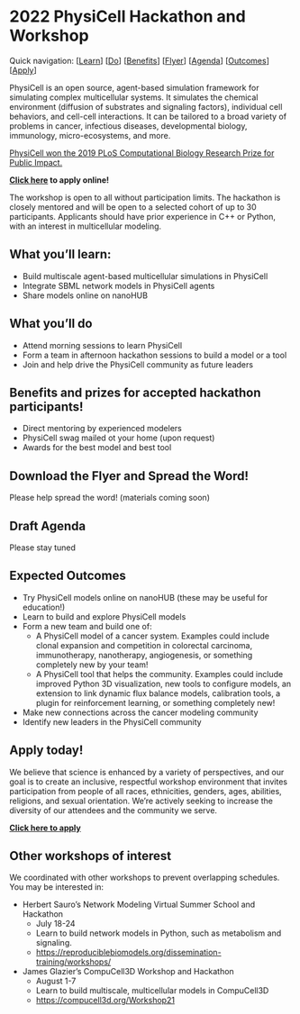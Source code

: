 # 2022 PhysiCell Hackathon and Workshop
Quick navigation: [[Learn](#what-youll-learn)] [[Do](#what-youll-do)] [[Benefits](#Benefits-and-prizes-for-accepted-hackathon-participants)] [[Flyer](#download-the-flyer-and-spread-the-word)] [[Agenda](#draft-agenda)] [[Outcomes](#expected-outcomes)] [[Apply](#apply-today)]

PhysiCell is an open source, agent-based simulation framework for simulating complex multicellular systems. It simulates the chemical environment (diffusion of substrates and signaling factors), individual cell behaviors, and cell-cell interactions. It can be tailored to a broad variety of problems in cancer, infectious diseases, developmental biology, immunology, micro-ecosystems, and more.

[PhysiCell won the 2019 PLoS Computational Biology Research Prize for Public Impact.](http://collections.plos.org/collection/compbiol-research-prize/)

**[Click here](https://forms.gle/G4pM4HUv6mHncpR76) to apply online!**

The workshop is open to all without participation limits. The hackathon is closely mentored and will be open to a selected cohort of up to 30 participants. Applicants should have prior experience in C++ or Python, with an interest in multicellular modeling.

## What you’ll learn: 
* Build multiscale agent-based multicellular simulations in PhysiCell
* Integrate SBML network models in PhysiCell agents
* Share models online on nanoHUB

## What you’ll do
* Attend morning sessions to learn PhysiCell
* Form a team in afternoon hackathon sessions to build a model or a tool
* Join and help drive the PhysiCell community as future leaders

## Benefits and prizes for accepted hackathon participants!
* Direct mentoring by experienced modelers
* PhysiCell swag mailed ot your home (upon request)
* Awards for the best model and best tool

## Download the Flyer and Spread the Word!
Please help spread the word! (materials coming soon)

## Draft Agenda 
Please stay tuned 

## Expected Outcomes
* Try PhysiCell models online on nanoHUB (these may be useful for education!)
* Learn to build and explore PhysiCell models
* Form a new team and build one of:
   * A PhysiCell model of a cancer system. Examples could include clonal expansion and competition in colorectal carcinoma, immunotherapy, nanotherapy, angiogenesis, or something completely new by your team!
   * A PhysiCell tool that helps the community. Examples could include improved Python 3D visualization, new tools to configure models, an extension to link dynamic flux balance models, calibration tools, a plugin for reinforcement learning, or something completely new!
* Make new connections across the cancer modeling community
* Identify new leaders in the PhysiCell community

## Apply today!
We believe that science is enhanced by a variety of perspectives, and our goal is to create an inclusive, respectful workshop environment that invites participation from people of all races, ethnicities, genders, ages, abilities, religions, and sexual orientation. We’re actively seeking to increase the diversity of our attendees and the community we serve.

**[Click here to apply](https://forms.gle/G4pM4HUv6mHncpR76)**

## Other workshops of interest
We coordinated with other workshops to prevent overlapping schedules. You may be interested in:

* Herbert Sauro’s Network Modeling Virtual Summer School and Hackathon
   * July 18-24
   * Learn to build network models in Python, such as metabolism and signaling.
   * https://reproduciblebiomodels.org/dissemination-training/workshops/
*  James Glazier’s CompuCell3D Workshop and Hackathon
   * August 1-7
   * Learn to build multiscale, multicellular models in CompuCell3D
   * https://compucell3d.org/Workshop21

